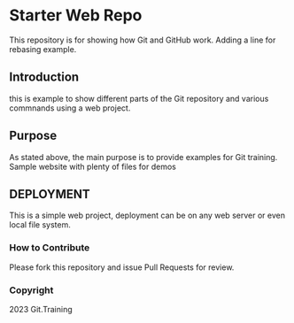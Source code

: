 # Starter Web Repo

This repository is for showing how Git and GitHub work. Adding a line for rebasing example.

## Introduction

this is example to show different parts of the Git repository and various commnands using a web project.

## Purpose

As stated above, the main purpose is to provide examples for Git training.
Sample website with plenty of files for demos


## DEPLOYMENT

This is a simple web project, deployment can be on any web server or even local file system.

### How to Contribute

Please fork this repository and issue Pull Requests for review.

### Copyright

2023 Git.Training